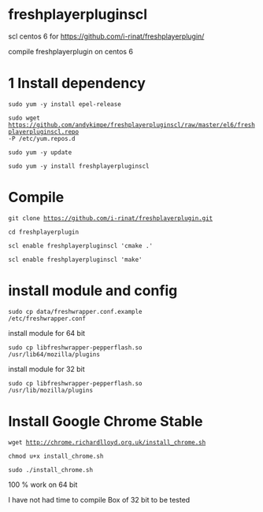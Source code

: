 # freshplayerpluginscl
scl centos 6 for https://github.com/i-rinat/freshplayerplugin/

compile freshplayerplugin on centos 6

# 1 Install dependency

<code>sudo yum -y install epel-release</code>

<code>sudo wget https://github.com/andykimpe/freshplayerpluginscl/raw/master/el6/freshplayerpluginscl.repo -P /etc/yum.repos.d</code>

<code>sudo yum -y update</code>

<code>sudo yum -y install freshplayerpluginscl</code>

# Compile

<code>git clone https://github.com/i-rinat/freshplayerplugin.git</code>

<code>cd freshplayerplugin</code>

<code>scl enable freshplayerpluginscl 'cmake .'</code>

<code>scl enable freshplayerpluginscl 'make'</code>

# install module and config

<code>sudo cp data/freshwrapper.conf.example /etc/freshwrapper.conf</code>

install module for 64 bit

<code>sudo cp libfreshwrapper-pepperflash.so /usr/lib64/mozilla/plugins</code>

install module for 32 bit

<code>sudo cp libfreshwrapper-pepperflash.so /usr/lib/mozilla/plugins</code>

# Install Google Chrome Stable

<code>wget http://chrome.richardlloyd.org.uk/install_chrome.sh</code>

<code>chmod u+x install_chrome.sh</code>


<code>sudo ./install_chrome.sh</code>


100 % work on 64 bit


I have not had time to compile Box of 32 bit to be tested
